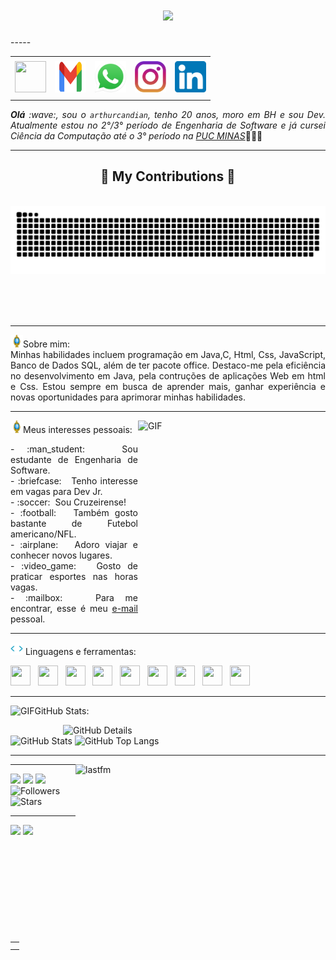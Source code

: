 <h1 align="center">
    <img src="https://readme-typing-svg.herokuapp.com/?font=Righteous&size=35&center=true&vCenter=true&width=500&height=70&duration=4000&lines=Hello+World!+👋;+I'm+Arthur!;" />
</h1>
-----

<div align="center">
<table>
<tr>
 <td align="center" colspan="11"></td>
</tr> 
<tr>
<td><a href="https://github.com/candian15" target="_blank"><img src="https://github.com/candian15/candian15/blob/main/img/github2.png?raw=true" width="50px" height="50px"/></a>
</td>
<td><a href="mailto:acandian15@gmail.com" target="_blank"><img src="https://github.com/luizfgontijo/luizfgontijo/blob/main/img/gmail2.png?raw=true" width="50px" height="50px"/></a>
</td>
<td><a href="https://wa.me/5531989515509" target="_blank"><img src="https://github.com/luizfgontijo/luizfgontijo/blob/main/img/wpp2.png?raw=true" width="50px" height="50px"/></a>
</td>
<td><a href="https://www.instagram.com/ath.candian/" target="_blank"><img src="https://github.com/luizfgontijo/luizfgontijo/blob/main/img/insta2.png?raw=true" width="50px" height="50px"/></a>
</td>
<td><a href="https://www.linkedin.com/in/luizfgontijo/" target="_blank"><img src="https://github.com/luizfgontijo/luizfgontijo/blob/main/img/linkedin2.png?raw=true" width="50px" height="50px"/></a>
</td>

</tr>
<tr>
 <td align="center" colspan="11"></td>
</tr> 
</table>

</div>
<div align="justify">
<i><b>Olá</b> :wave:, sou o <code>arthurcandian</code>, tenho 20 anos, moro em BH e sou Dev. Atualmente estou no 2°/3° período de Engenharia de Software e já cursei Ciência da Computação até o 3° período na <a href="https://www.pucminas.br/" target="_blank">PUC MINAS</a></i>👨🏻‍💻<br />
</div>
<hr/>

<div align="center">
  <h2>🐍 My Contributions 🐍</h2>
  <br>
  <img alt="snake eating my contributions" src="https://raw.githubusercontent.com/salesp07/salesp07/output/github-contribution-grid-snake.svg" />
  
  <br/><br/><br/>
</div>

<hr/>
<img height="20" alt="GIF" src="https://github.com/luizfgontijo/luizfgontijo/blob/main/img/soulgem.gif?raw=true"/>Sobre mim:
<div align="justify">
Minhas habilidades incluem programação em Java,C, Html, Css, JavaScript, Banco de Dados SQL, além de ter pacote office. Destaco-me pela eficiência no desenvolvimento em Java, pela contruções de aplicações Web em html e Css. Estou sempre em busca de aprender mais, ganhar experiência e novas oportunidades para aprimorar minhas habilidades. 
</div>

-----

<div>
<div>
<img align="right" alt="GIF" src="https://github.com/candian15/candian15/blob/main/img/dev.gif?raw=true" width="300px" height="300px"/>
</div>

<img height="20" alt="GIF" src="https://github.com/luizfgontijo/luizfgontijo/blob/main/img/soulgem.gif?raw=true"/>Meus interesses pessoais:

<div align="justify">
<p>
- :man_student: &nbsp; Sou estudante de Engenharia de Software.<br />
- :briefcase: &nbsp; Tenho interesse em vagas para Dev Jr.<br />
- :soccer:&nbsp; Sou Cruzeirense! <br />
- :football: &nbsp; Também gosto bastante de Futebol americano/NFL.<br />
- :airplane: &nbsp; Adoro viajar e conhecer novos lugares.<br />
- :video_game: &nbsp; Gosto de praticar esportes nas horas vagas.<br />
- :mailbox: &nbsp; Para me encontrar, esse é meu <a href="mailto:acandian15@gmail.com" target="_blank">e-mail</a> pessoal.<br />

</p>
</div>
</div>

-----

<div>

<img height="20" alt="GIF" src="https://github.com/luizfgontijo/luizfgontijo/blob/main/img/skills.gif?raw=true"/>&nbsp;Linguagens e ferramentas:


<code><a href="https://www.java.com/pt-BR/" target="_blank"><img width="32" height="32" src="https://github.com/candian15/candian15/blob/main/img/java.png"/></a></code>
&nbsp; 
<code><a href="https://www.w3schools.com/html/" target="_blank"><img width="32" height="32" src="https://github.com/candian15/candian15/blob/main/img/html.svg"/></a></code>
&nbsp; 
<code><a href="https://www.w3schools.com/css/" target="_blank"><img width="32" height="32" src="https://github.com/candian15/candian15/blob/main/img/css.svg"/></a></code>
&nbsp; 
<code><a href="https://www.w3schools.com/js/" target="_blank"><img width="32" height="32" src="https://github.com/candian15/candian15/blob/main/img/js.png"/></a></code>
&nbsp; 
<code><a href="https://pt-br.reactjs.org/" target="_blank"><img width="32" height="32" src="https://github.com/candian15/candian15/blob/main/img/react.png"/></a></code>
&nbsp; 
<code><a href="https://www.mysql.com/" target="_blank"><img width="32" height="32" src="https://github.com/candian15/candian15/blob/main/img/mysql.png"/></a></code>
&nbsp; 
<code><a href="https://git-scm.com/" target="_blank"><img width="32" height="32" src="https://github.com/candian15/candian15/blob/main/img/git.png"/></a></code>
&nbsp; 
<code><a href="https://about.gitlab.com/" target="_blank"><img width="32" height="32" src="https://github.com/candian15/candian15/blob/main/img/gitlab.png"/></a></code>
&nbsp; 
<code><a href="https://code.visualstudio.com/" target="_blank"><img width="32" height="32" src="https://github.com/candian15/candian15/blob/main/img/vs.png"/></a></code>
</div>

-----

<img height="20" alt="GIF" src="https://github.com/candian15/candian15/blob/main/img/graphic.gif?raw=true"/>GitHub Stats:

<div>
<img align="right" alt="GitHub Details" width="420px" src="http://github-profile-summary-cards.vercel.app/api/cards/profile-details?username=candian15&theme=github_dark"/>
<!--- <img alt="GitHub Commits" width="200px" src="http://github-profile-summary-cards.vercel.app/api/cards/productive-time?username=candian15&theme=github_dark"/> -->
<img alt="GitHub Stats" width="200px" src="http://github-profile-summary-cards.vercel.app/api/cards/stats?username=candian15&theme=github_dark"/>
<img alt="GitHub Top Langs" width="200px" src="http://github-profile-summary-cards.vercel.app/api/cards/repos-per-language?username=candian15&theme=github_dark"/>
</div>

-----

<div>
<div>

</div>
<div>
<!--- <a href="https://twitter.com/candin_ath" target="_blank"><img align="right" width="400px" height="270px" alt="tweets" src="https://github-readme-twitter.gazf.vercel.app/api?id=candian15"/></a> -->
<a href="https://www.last.fm/pt/user/candian15" target="_blank"><img align="right" width="400px" height="270px" alt="lastfm" src="https://lastfm-recently-played.vercel.app/api?user=candian15&width=400"/></a>

</div>

-----

<div>
<table align="right">
<tr>
 <td align="center" colspan="1"></td>
</tr> 

<tr>
 <td align="center" colspan="1"></td>
</tr> 
</table>

<img src="https://img.shields.io/badge/Java-Dev-blue"/>
<img src="https://img.shields.io/badge/C-Enthusiast-blue"/>
<img src="https://img.shields.io/badge/JavaScript-Dev-blue?logo=javascript"/>



<img alt="Followers" src="https://img.shields.io/github/followers/candian15?style=social"/>
<img alt="Stars" src="https://img.shields.io/github/stars/candian15?style=social"/>
</div>

-----

<div>
<a href="https://www.linkedin.com/in/candian15/" target="_blank"><img alt"Linkedin" src="https://img.shields.io/badge/LinkedIn-0077B5?style=for-the-badge&logo=linkedin&logoColor=white"/></a>
<a href="mailto:acandian15@gmail.com" target="_blank"><img alt"Gmail" src="https://img.shields.io/badge/Gmail-D14836?style=for-the-badge&logo=gmail&logoColor=white"/></a>
